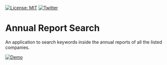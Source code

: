 [![License: MIT](https://img.shields.io/badge/License-MIT-yellow.svg)](https://opensource.org/licenses/MIT)  [![Twitter](https://img.shields.io/twitter/follow/_anshulkhare?style=social)](https://twitter.com/_anshulkhare) 

# Annual Report Search

An application to search keywords inside the annual reports of all the listed companies.

[![Demo](https://i.imgur.com/KtKGrNE.png)](https://www.youtube.com/watch?v=LQgJaAUgKt4 "Annual Report Search Demo")

